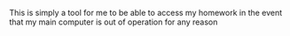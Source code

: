 This is simply a tool for me to be able to access my homework in the event that my main computer is out of operation for any reason